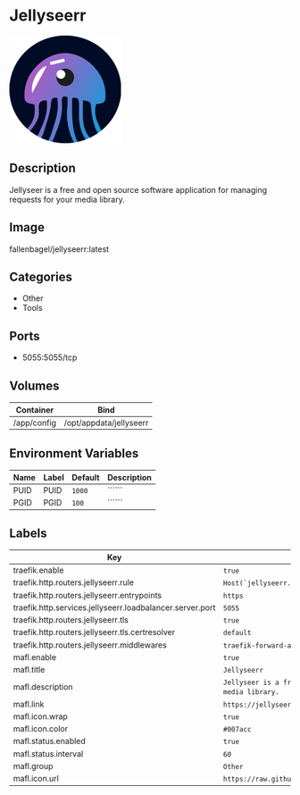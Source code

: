 # Jellyseerr

![Logo](images/Jellyseerr.png)

## Description
Jellyseer is a free and open source software application for managing requests for your media library.

## Image
fallenbagel/jellyseerr:latest

## Categories
- Other
- Tools

## Ports
- 5055:5055/tcp

## Volumes
| Container | Bind |
|-----------|------|
| /app/config | /opt/appdata/jellyseerr |

## Environment Variables
| Name | Label | Default | Description |
|------|-------|---------|-------------|
| PUID | PUID | ```1000``` | `````` |
| PGID | PGID | ```100``` | `````` |

## Labels
| Key | Value |
|-----|-------|
| traefik.enable | ```true``` |
| traefik.http.routers.jellyseerr.rule | ```Host(`jellyseerr.{$TRAEFIK_INGRESS_DOMAIN}`)``` |
| traefik.http.routers.jellyseerr.entrypoints | ```https``` |
| traefik.http.services.jellyseerr.loadbalancer.server.port | ```5055``` |
| traefik.http.routers.jellyseerr.tls | ```true``` |
| traefik.http.routers.jellyseerr.tls.certresolver | ```default``` |
| traefik.http.routers.jellyseerr.middlewares | ```traefik-forward-auth``` |
| mafl.enable | ```true``` |
| mafl.title | ```Jellyseerr``` |
| mafl.description | ```Jellyseer is a free and open source software application for managing requests for your media library.``` |
| mafl.link | ```https://jellyseerr.{$TRAEFIK_INGRESS_DOMAIN}``` |
| mafl.icon.wrap | ```true``` |
| mafl.icon.color | ```#007acc``` |
| mafl.status.enabled | ```true``` |
| mafl.status.interval | ```60``` |
| mafl.group | ```Other``` |
| mafl.icon.url | ```https://raw.githubusercontent.com/Qballjos/portainer_templates/master/Images/jellyseerr.png``` |

